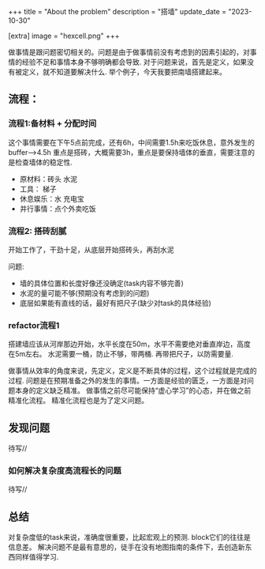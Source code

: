 +++
title = "About the problem"
description = "搭墙"
update_date = "2023-10-30"

[extra]
image = "hexcell.png"
+++

做事情是跟问题密切相关的。问题是由于做事情前没有考虑到的因素引起的，对事情的经验不足和事情本身不够明确都会导致.
对于问题来说，首先是定义，如果没有被定义，就不知道要解决什么.
举个例子，今天我要把南墙搭建起来。

## 流程：
### 流程1:备材料 + 分配时间
这个事情需要在下午5点前完成，还有6h，中间需要1.5h来吃饭休息，意外发生的buffer-->4.5h
重点是搭砖，大概需要3h，重点是要保持墙体的垂直，需要注意的是检查墙体的稳定性.
  - 原材料：砖头 水泥 
  - 工具： 梯子 
  - 休息娱乐：水 充电宝 
  - 并行事情：点个外卖吃饭
### 流程2: 搭砖刮腻
开始工作了，干劲十足，从底层开始搭砖头，再刮水泥

问题:
- 墙的具体位置和长度好像还没确定(task内容不够完善)
- 水泥的量可能不够(预期没有考虑到的问题)
- 底层如果能有直线的话，最好有把尺子(缺少对task的具体经验)

### refactor流程1
搭建墙应该从河岸那边开始，水平长度在50m，水平不需要绝对垂直岸边，高度在5m左右。
水泥需要一桶，防止不够，带两桶.
再带把尺子，以防需要量.

做事情从效率的角度来说，先定义，定义是不断具体的过程，这个过程就是完成的过程.
问题是在预期准备之外的发生的事情。一方面是经验的匮乏，一方面是对问题本身的定义缺乏精准。
做事情之前尽可能保持“虚心学习”的心态，并在做之前精准化流程。
精准化流程也是为了定义问题。

## 发现问题

待写//

### 如何解决复杂度高流程长的问题

待写//

## 总结

对复杂度低的task来说，准确度很重要，比起宏观上的预测.
block它们的往往是信息差。
解决问题不是最有意思的，徒手在没有地图指南的条件下，去创造新东西同样值得学习.

